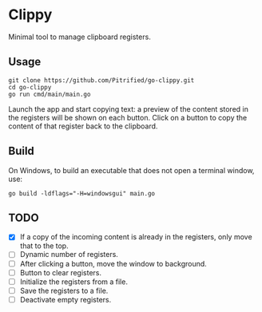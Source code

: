 # Clippy

Minimal tool to manage clipboard registers.

## Usage

```
git clone https://github.com/Pitrified/go-clippy.git
cd go-clippy
go run cmd/main/main.go
```

Launch the app and start copying text:
a preview of the content stored in the registers will be shown on each button.
Click on a button to copy the content of that register back to the clipboard.

## Build

On Windows,
to build an executable that does not open a terminal window,
use:

```
go build -ldflags="-H=windowsgui" main.go
```

## TODO

- [x] If a copy of the incoming content is already in the registers,
      only move that to the top.
- [ ] Dynamic number of registers.
- [ ] After clicking a button, move the window to background.
- [ ] Button to clear registers.
- [ ] Initialize the registers from a file.
- [ ] Save the registers to a file.
- [ ] Deactivate empty registers.

